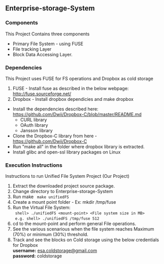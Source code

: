 ## Enterprise-storage-System

### Components
This Project Contains three components 
   - Primary File System - using FUSE
   - File tracking Layer
   - Block Data Accessing Layer.

### Dependencies

This Project uses FUSE for FS operations and Dropbox as cold storage
   
   1. FUSE - Install fuse as described in the below webpage: 
      http://fuse.sourceforge.net/
   2. Dropbox - Install dropbox dependicies and make dropbox
   * Install the dependencies described here:   
      https://github.com/Dwii/Dropbox-C/blob/master/README.md
      *   CURL library
      *   OAuth library
      *   Jansson library
   * Clone the Dropbox-C library from here - https://github.com/Dwii/Dropbox-C
   * Run "make all" in the folder where dropbox library is extracted.
* Install glibc and open-ssl library packages on Linux

### Execution Instructions
Instructions to run Unified File System Project (Our Project)

   1. Extract the downloaded project source package.
   2. Change directory to Enterprise-storage-System
   3. Run make
      ``` make unifiedFS```
   4. Create a mount point folder - Ex: mkdir /tmp/fuse  
   5. Run the Virtual File System:   
      ``` shell> ./unifiedFS <mount-point> <File system size in MB>```     
      ``` e.g. shell> ./unifiedFS /tmp/fuse 512``` 
   6. cd to the mount-point and perform general File operations.
   7. See the various scenarious when the file system reaches Maximum (70%) or minimum (30%) threshold.
   8. Track and see the blocks on Cold storage using the below credentials for Dropbox    
      **username:** esa.coldstorage@gmail.com      
      **password:** coldstorage
    
      

    

